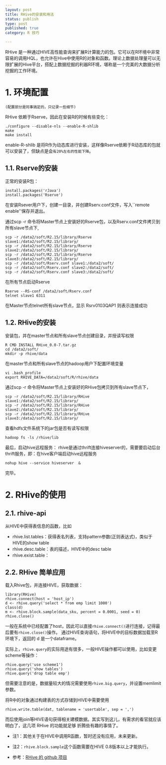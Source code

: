 ```yaml
---
layout: post
title: RHive的安装和用法
status: publish
type: post
published: true
category: R 技巧

---
```


RHive 是一种通过HIVE高性能查询来扩展R计算能力的包。它可以在R环境中非常容易的调用HQL，也允许在Hive中使用R的对象和函数。理论上数据处理量可以无限扩展的Hive平台，搭配上数据挖掘的利器R环境，堪称是一个完美的大数据分析挖掘的工作环境。

<!-- more -->

# 1. 环境配置

`(配置部分是同事搞定的，只记录一些细节)`

RHive 依赖于Rserve，因此在安装R的时候有些变化：

    ./configure --disable-nls --enable-R-shlib
    make
    make install

enable-R-shlib 是将R作为动态库进行安装，这样像Rserve依赖于R动态库的包就可以安装了，但缺点是会`有20%左右的性能下降`。


## 1.1. Rserve的安装

正常的安装R包：

    install.packages('rJava')
    install.packages('Rserve')
    
在安装Rsever用户下，创建一目录，并创建Rserv.conf文件，写入``remote enable''保存并退出。

通过scp -r 命令将Master节点上安装好的Rserve包，以及Rserv.conf文件拷贝到所有slave节点下,

    scp -r /data2/soft/R2.15/library/Rserve slave1:/data2/soft/R2.15/library/
    scp -r /data2/soft/R2.15/library/Rserve slave2:/data2/soft/R2.15/library/
    scp -r /data2/soft/R2.15/library/Rserve slave3:/data2/soft/R2.15/library/
    scp -r /data2/soft/Rserv.conf slave1:/data2/soft/
    scp -r /data2/soft/Rserv.conf slave2:/data2/soft/
    scp -r /data2/soft/Rserv.conf slave3:/data2/soft/

在所有节点启动Rserve

    Rserve --RS-conf /data2/soft/Rserv.conf
    telnet slave1 6311

在Master节点telnet所有slave节点，显示 Rsrv0103QAP1 则表示连接成功


## 1.2. RHive的安装

安装包，并在master节点和所有slave节点创建目录，并授读写权限

    R CMD INSTALL RHive_0.0-7.tar.gz
    cd /data2/soft/
    mkdir -p rhive/data

在master节点和所有slave节点的hadoop用户下配置环境变量

    vi .bash_profile
    export RHIVE_DATA=/data2/soft/R/rhive/data

通过scp -r 命令将Master节点上安装好的RHive包拷贝到所有slave节点下，

    scp -r /data2/soft/R2.15/library/RHive slave1:/data2/soft/R2.15/library/
    scp -r /data2/soft/R2.15/library/RHive slave2:/data2/soft/R2.15/library/
    scp -r /data2/soft/R2.15/library/RHive slave3:/data2/soft/R2.15/library/

查看hdfs文件系统下的jar包是否有读写权限

    hadoop fs -ls /rhive/lib

最后，启动hive远程服务：
rhive是通过thrift连接hiveserver的，需要要启动后台thrift服务，即：在hive客户端启动hive远程服务

    nohup hive --service hiveserver  &

完毕。

# 2. RHive的使用

## 2.1. rhive-api

从HIVE中获得表信息的函数，比如

* rhive.list.tables：获得表名列表，支持pattern参数(正则表达式)，类似于HIVE的show table 
* rhive.desc.table：表的描述，HIVE中的desc table
* rhive.exist.table：

## 2.2. RHive 简单应用

载入Rhive包，并连接HIVE，获取数据：

    library(RHive)
    rhive.connect(host = 'host_ip')
    d <- rhive.query('select * from emp limit 1000')
    class(d)
    m <- rhive.block.sample(data_sku, percent = 0.0001, seed = 0)
    rhive.close()

一般在系统中已经配置了host，因此可以直接`rhive.connect()`进行连接，记得最后要有`rhive.close()`操作。
通过HIVE查询语句，将HIVE中的目标数据加载至R环境下，返回的 d 是一个dataframe。

实际上，`rhive.query`的实际用途有很多，一般HIVE操作都可以使用，比如变更scheme等操作：

    rhive.query('use scheme1')
    rhive.query('show tables')
    rhive.query('drop table emp')
    
但需要注意的是，数据量较大的情况需要使用`rhive.big.query`，并设置memlimit参数。

将R中的对象通过构建表的方式存储到HIVE中需要使用

    rhive.write.table(dat, tablename = 'usertable', sep = ',')
   
而后使用join等HIVE语句获得相关建模数据。其实写到这儿，有需求的看官就应该明白了，这几项 RHive 的功能就足够
折腾些有趣的事情了。

- 注1：其他关于在HIVE中调用R函数，暂时还没有应用，未来更新。
- 注2：`rhive.block.sample`这个函数需要在HIVE 0.8版本以上才能执行。

- 参考：[RHive 的 github 项目](https://github.com/nexr/RHive/)
  